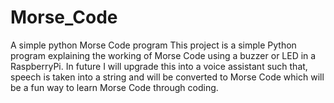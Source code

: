 # Morse_Code
A simple python Morse Code program
This project is a simple Python program explaining the working of Morse Code using a buzzer or LED in a RaspberryPi. In future I will upgrade this into a voice assistant such that, speech is taken into a string and will be converted to Morse Code which will be a fun way to learn Morse Code through coding.
